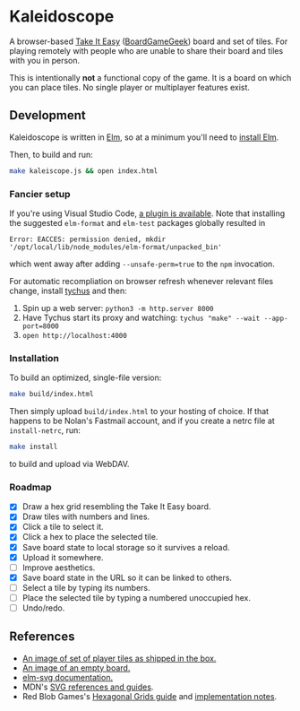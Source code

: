 # Kaleidoscope

A browser-based [Take It Easy](http://www.burleygames.com/board-games/take-it-easy/) ([BoardGameGeek](https://boardgamegeek.com/boardgame/128/take-it-easy)) board and set of tiles. For playing remotely with people who are unable to share their board and tiles with you in person.

This is intentionally **not** a functional copy of the game. It is a board on which you can place tiles. No single player or multiplayer features exist.

## Development

Kaleidoscope is written in [Elm](https://elm-lang.org), so at a minimum you'll need to [install Elm](https://guide.elm-lang.org/install/elm.html).

Then, to build and run:

```sh
make kaleiscope.js && open index.html
```

### Fancier setup

If you're using Visual Studio Code, [a plugin is available](https://github.com/elm-tooling/elm-language-client-vscode). Note that installing the suggested `elm-format` and `elm-test` packages globally resulted in

```
Error: EACCES: permission denied, mkdir '/opt/local/lib/node_modules/elm-format/unpacked_bin'
```

which went away after adding `--unsafe-perm=true` to the `npm` invocation.

For automatic recompliation on browser refresh whenever relevant files change, install [tychus](https://github.com/devlocker/tychus) and then:

1. Spin up a web server: `python3 -m http.server 8000`
2. Have Tychus start its proxy and watching: `tychus "make" --wait --app-port=8000`
3. `open http://localhost:4000`

### Installation

To build an optimized, single-file version:

```sh
make build/index.html
```

Then simply upload `build/index.html` to your hosting of choice. If that happens to be Nolan's Fastmail account, and if you create a netrc file at `install-netrc`, run:

```sh
make install
```

to build and upload via WebDAV.

### Roadmap

- [x] Draw a hex grid resembling the Take It Easy board.
- [x] Draw tiles with numbers and lines.
- [x] Click a tile to select it.
- [x] Click a hex to place the selected tile.
- [x] Save board state to local storage so it survives a reload.
- [x] Upload it somewhere.
- [ ] Improve aesthetics.
- [x] Save board state in the URL so it can be linked to others.
- [ ] Select a tile by typing its numbers.
- [ ] Place the selected tile by typing a numbered unoccupied hex.
- [ ] Undo/redo.

## References

* [An image of set of player tiles as shipped in the box.](https://boardgamegeek.com/image/296408/take-it-easy)
* [An image of an empty board.](https://boardgamegeek.com/image/296409/take-it-easy)
* [elm-svg documentation.](https://package.elm-lang.org/packages/elm/svg/1.0.1/)
* MDN's [SVG references and guides](https://developer.mozilla.org/en-US/docs/Web/SVG).
* Red Blob Games's [Hexagonal Grids guide](https://www.redblobgames.com/grids/hexagons/) and [implementation notes](https://www.redblobgames.com/grids/hexagons/implementation.html).
